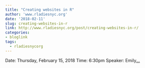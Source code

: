 ```yaml
---
title: "Creating websites in R"
author: 'www.rladiesnyc.org'
date: '2018-02-11'
slug: creating-websites-in-r
link: http://www.rladiesnyc.org/post/creating-websites-in-r/
categories:
- bloglink
tags:
  - rladiesnycorg
---
```


Date: Thursday, February 15, 2018 Time: 6:30pm Speaker: Emily[... <i class="fas fa-external-link-alt"></i>](http://www.rladiesnyc.org/post/creating-websites-in-r/)


